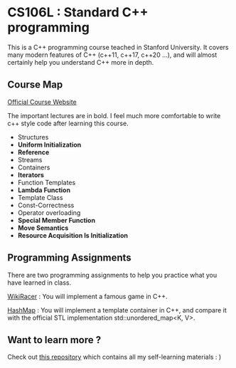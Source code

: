 # CS106L : Standard C++ programming

This is a C++ programming course teached in Stanford University. It covers many modern features of C++  (c++11, c++17, c++20 ...), and will almost certainly help you understand C++ more in depth.

## Course Map

[Official Course Website](http://web.stanford.edu/class/cs106l/)

The important lectures are in bold. I feel much more comfortable to write c++ style code after learning this course.

- Structures
- **Uniform Initialization**
- **Reference**
- Streams
- Containers
- **Iterators**
- Function Templates
- **Lambda Function**
- Template Class
- Const-Correctness
- Operator overloading
- **Special Member Function**
- **Move Semantics**
- **Resource Acquisition Is Initialization**

## Programming Assignments

There are two programming assignments to help you practice what you have learned in class.

[WikiRacer](http://web.stanford.edu/class/cs106l/wikiracer.html) : You will implement a famous game in C++. 

[HashMap](https://web.stanford.edu/class/cs106l/hashmap2.html#) : You will implement a template container in C++, and compare it with the official STL implementation std::unordered_map<K, V>.

## Want to learn more ?

Check out [this repository](https://github.com/PKUFlyingPig/Self-learning-Computer-Science) which contains all my self-learning materials : )
